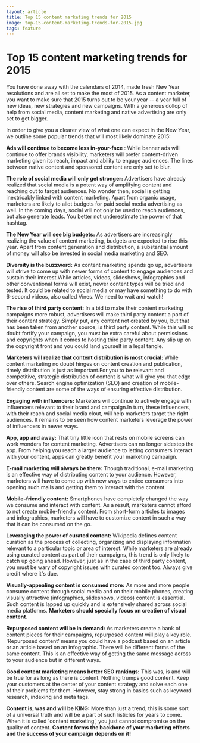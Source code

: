 ```yaml
---
layout: article
title: Top 15 content marketing trends for 2015
image: top-15-content-marketing-trends-for-2015.jpg
tags: feature
---
```


# Top 15 content marketing trends for 2015

You have done away with the calendars of 2014, made fresh New Year resolutions and are all set to make the most of 2015. As a content marketer, you want to make sure that 2015 turns out to be your year -- a year full of new ideas, new strategies and new campaigns. With a generous dollop of help from social media, content marketing and native advertising are only set to get bigger.

In order to give you a clearer view of what one can expect in the New Year, we outline some popular trends that will most likely dominate 2015:

**Ads will continue to become less in-your-face** : While banner ads will continue to offer brands visibility, marketers will prefer content-driven marketing given its reach, impact and ability to engage audiences. The lines between native content and sponsored content are only set to blur.

**The role of social media will only get stronger:** Advertisers have already realized that social media is a potent way of amplifying content and reaching out to target audiences. No wonder then, social is getting inextricably linked with content marketing. Apart from organic usage, marketers are likely to allot budgets for paid social media advertising as well. In the coming days, social will not only be used to reach audiences, but also generate leads. You better not underestimate the power of that hashtag.

**The New Year will see big budgets:** As advertisers are increasingly realizing the value of content marketing, budgets are expected to rise this year. Apart from content generation and distribution, a substantial amount of money will also be invested in social media marketing and SEO.

**Diversity is the buzzword:** As content marketing spends go up, advertisers will strive to come up with newer forms of content to engage audiences and sustain their interest.While articles, videos, slideshows, infographics and other conventional forms will exist, newer content types will be tried and tested. It could be related to social media or may have something to do with 6-second videos, also called Vines. We need to wait and watch!

**The rise of third party content:** In a bid to make their content marketing campaigns more robust, advertisers will make third party content a part of their content strategy. Simply put, any content not created by you, but that has been taken from another source, is third party content. While this will no doubt fortify your campaign, you must be extra careful about permissions and copyrights when it comes to hosting third party content. Any slip up on the copyright front and you could land yourself in a legal tangle.

**Marketers will realize that content distribution is most crucial:** While content marketing no doubt hinges on content creation and publication, timely distribution is just as important.For you to be relevant and competitive, strategic distribution of content is what will give you that edge over others. Search engine optimization (SEO) and creation of mobile-friendly content are some of the ways of ensuring effective distribution.

**Engaging with influencers:** Marketers will continue to actively engage with influencers relevant to their brand and campaign.In turn, these influencers, with their reach and social media clout, will help marketers target the right audiences. It remains to be seen how content marketers leverage the power of influencers in newer ways.

**App, app and away:** That tiny little icon that rests on mobile screens can work wonders for content marketing. Advertisers can no longer sidestep the app. From helping you reach a larger audience to letting consumers interact with your content, apps can greatly benefit your marketing campaign.

**E-mail marketing will always be there:** Though traditional, e-mail marketing is an effective way of distributing content to your audience. However, marketers will have to come up with new ways to entice consumers into opening such mails and getting them to interact with the content.

**Mobile-friendly content:** Smartphones have completely changed the way we consume and interact with content. As a result, marketers cannot afford to not create mobile-friendly content. From short-form articles to images and infographics, marketers will have to customize content in such a way that it can be consumed on the go.

**Leveraging the power of curated content:** Wikipedia defines content curation as the process of collecting, organizing and displaying information relevant to a particular topic or area of interest. While marketers are already using curated content as part of their campaigns, this trend is only likely to catch up going ahead. However, just as in the case of third party content, you must be wary of copyright issues with curated content too. Always give credit where it's due.

**Visually-appealing content is consumed more:** As more and more people consume content through social media and on their mobile phones, creating visually attractive (infographics, slideshows, videos) content is essential. Such content is lapped up quickly and is extensively shared across social media platforms. **Marketers should specially focus on creation of visual content.**

**Repurposed content will be in demand:** As marketers create a bank of content pieces for their campaigns, repurposed content will play a key role. 'Repurposed content' means you could have a podcast based on an article or an article based on an infographic. There will be different forms of the same content. This is an effective way of getting the same message across to your audience but in different ways.

**Good content marketing means better SEO rankings:** This was, is and will be true for as long as there is content. Nothing trumps good content. Keep your customers at the center of your content strategy and solve each one of their problems for them. However, stay strong in basics such as keyword research, indexing and meta tags.

**Content is, was and will be KING:** More than just a trend, this is some sort of a universal truth and will be a part of such listicles for years to come. When it is called 'content marketing', you just cannot compromise on the quality of content. **Content forms the backbone of your marketing efforts and the success of your campaign depends on it!**